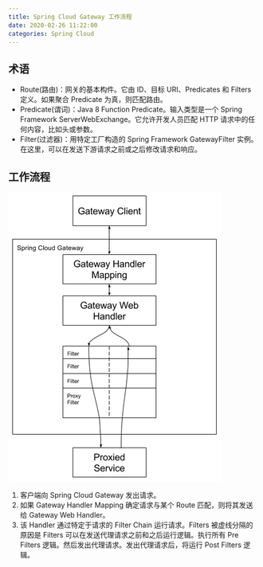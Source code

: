 ```yaml
---
title: Spring Cloud Gateway 工作流程
date: 2020-02-26 11:22:00
categories: Spring Cloud
---
```

## 术语
* Route(路由)：网关的基本构件。它由 ID、目标 URI、Predicates 和 Filters 定义。如果聚合 Predicate 为真，则匹配路由。
* Predicate(谓词)：Java 8 Function Predicate。输入类型是一个 Spring Framework ServerWebExchange。它允许开发人员匹配 HTTP 请求中的任何内容，比如头或参数。
* Filter(过滤器)：用特定工厂构造的 Spring Framework GatewayFilter 实例。在这里，可以在发送下游请求之前或之后修改请求和响应。

## 工作流程
![Spring Cloud Gateway 工作流程](/images/springcloud/Spring%20Cloud%20Gateway工作流程.png)

1. 客户端向 Spring Cloud Gateway 发出请求。
2. 如果 Gateway Handler Mapping 确定请求与某个 Route 匹配，则将其发送给 Gateway Web Handler。
3. 该 Handler 通过特定于请求的 Filter Chain 运行请求。Filters 被虚线分隔的原因是 Filters 可以在发送代理请求之前和之后运行逻辑。执行所有 Pre Filters 逻辑。然后发出代理请求。发出代理请求后，将运行 Post Filters 逻辑。